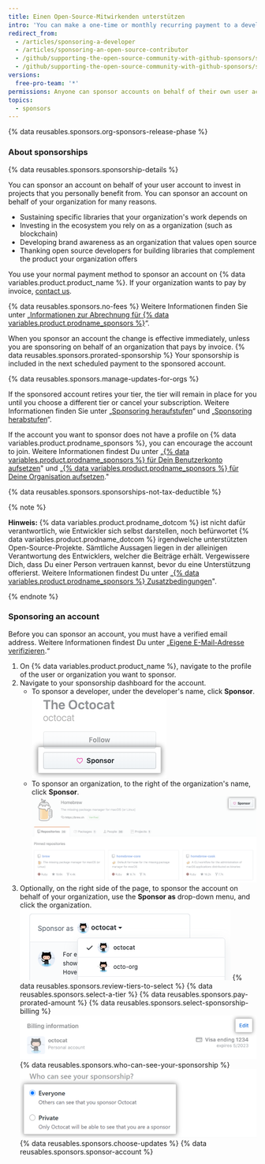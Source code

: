 ```yaml
---
title: Einen Open-Source-Mitwirkenden unterstützen
intro: 'You can make a one-time or monthly recurring payment to a developer or organization who designs, creates, or maintains open source projects you depend on.'
redirect_from:
  - /articles/sponsoring-a-developer
  - /articles/sponsoring-an-open-source-contributor
  - /github/supporting-the-open-source-community-with-github-sponsors/sponsoring-a-developer
  - /github/supporting-the-open-source-community-with-github-sponsors/sponsoring-an-open-source-contributor
versions:
  free-pro-team: '*'
permissions: Anyone can sponsor accounts on behalf of their own user account. Organization owners and billing managers can sponsor accounts on behalf of their organization.
topics:
  - sponsors
---
```

{% data reusables.sponsors.org-sponsors-release-phase %}

### About sponsorships

{% data reusables.sponsors.sponsorship-details %}

You can sponsor an account on behalf of your user account to invest in projects that you personally benefit from. You can sponsor an account on behalf of your organization for many reasons.
- Sustaining specific libraries that your organization's work depends on
- Investing in the ecosystem you rely on as a organization (such as blockchain)
- Developing brand awareness as an organization that values open source
- Thanking open source developers for building libraries that complement the product your organization offers

You use your normal payment method to sponsor an account on {% data variables.product.product_name %}. If your organization wants to pay by invoice, [contact us](https://support.github.com/contact/org-sponsors-waitlist).

{% data reusables.sponsors.no-fees %} Weitere Informationen finden Sie unter „[Informationen zur Abrechnung für {% data variables.product.prodname_sponsors %}](/articles/about-billing-for-github-sponsors)“.

When you sponsor an account the change is effective immediately, unless you are sponsoring on behalf of an organization that pays by invoice. {% data reusables.sponsors.prorated-sponsorship %} Your sponsorship is included in the next scheduled payment to the sponsored account.

{% data reusables.sponsors.manage-updates-for-orgs %}

If the sponsored account retires your tier, the tier will remain in place for you until you choose a different tier or cancel your subscription. Weitere Informationen finden Sie unter „[Sponsoring heraufstufen](/articles/upgrading-a-sponsorship)“ und „[Sponsoring herabstufen](/articles/downgrading-a-sponsorship)“.

If the account you want to sponsor does not have a profile on {% data variables.product.prodname_sponsors %}, you can encourage the account to join. Weitere Informationen findest Du unter „[{% data variables.product.prodname_sponsors %} für Dein Benutzerkonto aufsetzen](/github/supporting-the-open-source-community-with-github-sponsors/setting-up-github-sponsors-for-your-user-account)" und „[{% data variables.product.prodname_sponsors %} für Deine Organisation aufsetzen](/github/supporting-the-open-source-community-with-github-sponsors/setting-up-github-sponsors-for-your-organization)."

{% data reusables.sponsors.sponsorships-not-tax-deductible %}

{% note %}

**Hinweis:** {% data variables.product.prodname_dotcom %} ist nicht dafür verantwortlich, wie Entwickler sich selbst darstellen, noch befürwortet {% data variables.product.prodname_dotcom %} irgendwelche unterstützten Open-Source-Projekte. Sämtliche Aussagen liegen in der alleinigen Verantwortung des Entwicklers, welcher die Beiträge erhält. Vergewissere Dich, dass Du einer Person vertrauen kannst, bevor du eine Unterstützung offerierst. Weitere Informationen findest Du unter „[{% data variables.product.prodname_sponsors %} Zusatzbedingungen](/github/site-policy/github-sponsors-additional-terms)".

{% endnote %}

### Sponsoring an account

Before you can sponsor an account, you must have a verified email address. Weitere Informationen findest Du unter „[Eigene E-Mail-Adresse verifizieren](/github/getting-started-with-github/verifying-your-email-address).“

1. On {% data variables.product.product_name %}, navigate to the profile of the user or organization you want to sponsor.
1. Navigate to your sponsorship dashboard for the account.
   - To sponsor a developer, under the developer's name, click **Sponsor**. ![Schaltfläche „Sponsor“ (Unterstützen)](/assets/images/help/profile/sponsor-button.png)
   - To sponsor an organization, to the right of the organization's name, click **Sponsor**. ![Schaltfläche „Sponsor“ (Unterstützen)](/assets/images/help/sponsors/sponsor-org-button.png)
1. Optionally, on the right side of the page, to sponsor the account on behalf of your organization, use the **Sponsor as** drop-down menu, and click the organization. ![Drop-down menu to choose the account you'll sponsor as](/assets/images/help/sponsors/sponsor-as-drop-down-menu.png)
{% data reusables.sponsors.review-tiers-to-select %}
{% data reusables.sponsors.select-a-tier %}
{% data reusables.sponsors.pay-prorated-amount %}
{% data reusables.sponsors.select-sponsorship-billing %}
  ![Schaltfläche „Edit payment" (Bearbeiten der Zahlungsdetails)](/assets/images/help/sponsors/edit-sponsorship-payment-button.png)
{% data reusables.sponsors.who-can-see-your-sponsorship %}
  ![Optionsfelder, um auszuwählen, wer Dein Sponsoring sehen kann](/assets/images/help/sponsors/who-can-see-sponsorship.png)
{% data reusables.sponsors.choose-updates %}
{% data reusables.sponsors.sponsor-account %}
